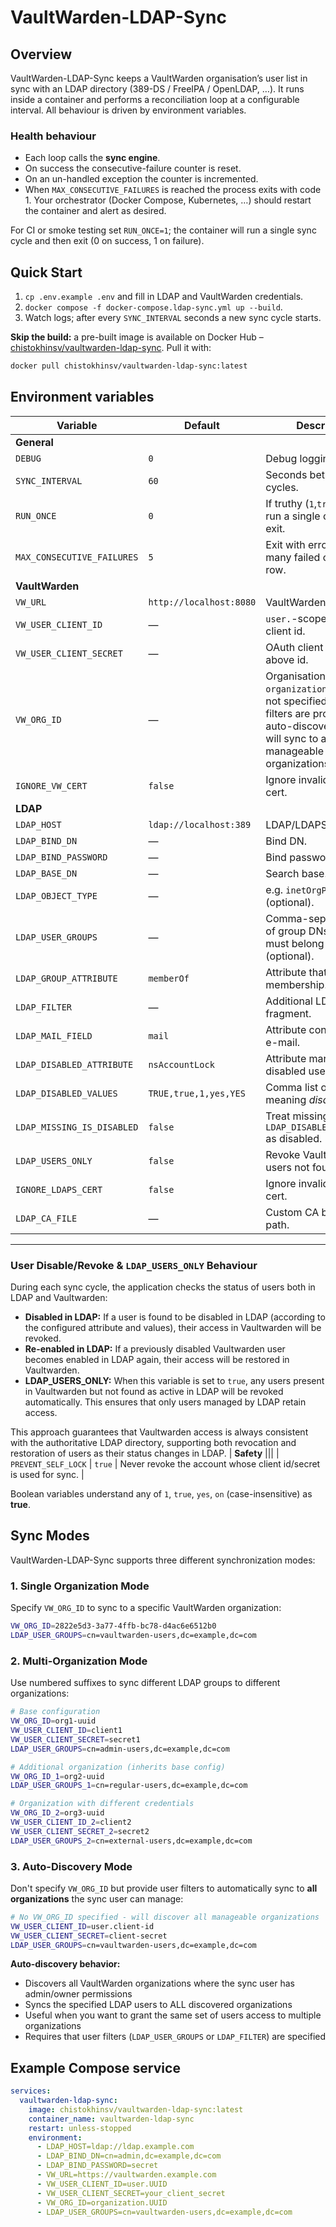 # VaultWarden-LDAP-Sync

## Overview
VaultWarden-LDAP-Sync keeps a VaultWarden organisation’s user list in sync with an LDAP directory (389-DS / FreeIPA / OpenLDAP, …).
It runs inside a container and performs a reconciliation loop at a configurable interval.
All behaviour is driven by environment variables.

### Health behaviour
* Each loop calls the **sync engine**.
* On success the consecutive-failure counter is reset.
* On an un-handled exception the counter is incremented.
* When `MAX_CONSECUTIVE_FAILURES` is reached the process exits with code 1. Your orchestrator (Docker Compose, Kubernetes, …) should restart the container and alert as desired.

For CI or smoke testing set `RUN_ONCE=1`; the container will run a single sync cycle and then exit (0 on success, 1 on failure).

## Quick Start
1. `cp .env.example .env` and fill in LDAP and VaultWarden credentials.
2. `docker compose -f docker-compose.ldap-sync.yml up --build`.
3. Watch logs; after every `SYNC_INTERVAL` seconds a new sync cycle starts.

**Skip the build:** a pre-built image is available on Docker Hub – [chistokhinsv/vaultwarden-ldap-sync](https://hub.docker.com/r/chistokhinsv/vaultwarden-ldap-sync). Pull it with:

```bash
docker pull chistokhinsv/vaultwarden-ldap-sync:latest
```

## Environment variables
| Variable | Default | Description |
|----------|---------|-------------|
| **General** |||
| `DEBUG` | `0` | Debug logging mode. |
| `SYNC_INTERVAL` | `60` | Seconds between sync cycles. |
| `RUN_ONCE` | `0` | If truthy (`1`,`true`,`yes`,`on`) run a single cycle and exit. |
| `MAX_CONSECUTIVE_FAILURES` | `5` | Exit with error after this many failed cycles in a row. |
| **VaultWarden** |||
| `VW_URL` | `http://localhost:8080` | VaultWarden base URL. |
| `VW_USER_CLIENT_ID` | — | `user.`-scoped OAuth client id. |
| `VW_USER_CLIENT_SECRET` | — | OAuth client secret for above id. |
| `VW_ORG_ID` | — | Organisation UUID or `organization.<uuid>`. If not specified and user filters are provided, auto-discovery mode will sync to all manageable organizations. |
| `IGNORE_VW_CERT` | `false` | Ignore invalid HTTPS cert. |
| **LDAP** |||
| `LDAP_HOST` | `ldap://localhost:389` | LDAP/LDAPS host URI. |
| `LDAP_BIND_DN` | — | Bind DN. |
| `LDAP_BIND_PASSWORD` | — | Bind password. |
| `LDAP_BASE_DN` | — | Search base. |
| `LDAP_OBJECT_TYPE` | — | e.g. `inetOrgPerson` (optional). |
| `LDAP_USER_GROUPS` | — | Comma-separated list of group DNs that users must belong to (optional). |
| `LDAP_GROUP_ATTRIBUTE` | `memberOf` | Attribute that lists group membership. |
| `LDAP_FILTER` | — | Additional LDAP filter fragment. |
| `LDAP_MAIL_FIELD` | `mail` | Attribute containing user e-mail. |
| `LDAP_DISABLED_ATTRIBUTE` | `nsAccountLock` | Attribute marking disabled users. |
| `LDAP_DISABLED_VALUES` | `TRUE,true,1,yes,YES` | Comma list of values meaning *disabled*. |
| `LDAP_MISSING_IS_DISABLED` | `false` | Treat missing `LDAP_DISABLED_ATTRIBUTE` as disabled. |
| `LDAP_USERS_ONLY` | `false` | Revoke VaultWarden users not found in LDAP. |
| `IGNORE_LDAPS_CERT` | `false` | Ignore invalid LDAPS cert. |
| `LDAP_CA_FILE` | — | Custom CA bundle file path. |

---

### User Disable/Revoke & `LDAP_USERS_ONLY` Behaviour

During each sync cycle, the application checks the status of users both in LDAP and Vaultwarden:
- **Disabled in LDAP:** If a user is found to be disabled in LDAP (according to the configured attribute and values), their access in Vaultwarden will be revoked.
- **Re-enabled in LDAP:** If a previously disabled Vaultwarden user becomes enabled in LDAP again, their access will be restored in Vaultwarden.
- **LDAP_USERS_ONLY:** When this variable is set to `true`, any users present in Vaultwarden but not found as active in LDAP will be revoked automatically. This ensures that only users managed by LDAP retain access.

This approach guarantees that Vaultwarden access is always consistent with the authoritative LDAP directory, supporting both revocation and restoration of users as their status changes in LDAP.
| **Safety** |||
| `PREVENT_SELF_LOCK` | `true` | Never revoke the account whose client id/secret is used for sync. |

Boolean variables understand any of `1`, `true`, `yes`, `on` (case-insensitive) as **true**.

## Sync Modes

VaultWarden-LDAP-Sync supports three different synchronization modes:

### 1. Single Organization Mode
Specify `VW_ORG_ID` to sync to a specific VaultWarden organization:
```bash
VW_ORG_ID=2822e5d3-3a77-4ffb-bc78-d4ac6e6512b0
LDAP_USER_GROUPS=cn=vaultwarden-users,dc=example,dc=com
```

### 2. Multi-Organization Mode  
Use numbered suffixes to sync different LDAP groups to different organizations:
```bash
# Base configuration
VW_ORG_ID=org1-uuid
VW_USER_CLIENT_ID=client1
VW_USER_CLIENT_SECRET=secret1
LDAP_USER_GROUPS=cn=admin-users,dc=example,dc=com

# Additional organization (inherits base config)
VW_ORG_ID_1=org2-uuid
LDAP_USER_GROUPS_1=cn=regular-users,dc=example,dc=com

# Organization with different credentials
VW_ORG_ID_2=org3-uuid
VW_USER_CLIENT_ID_2=client2
VW_USER_CLIENT_SECRET_2=secret2
LDAP_USER_GROUPS_2=cn=external-users,dc=example,dc=com
```

### 3. Auto-Discovery Mode
Don't specify `VW_ORG_ID` but provide user filters to automatically sync to **all organizations** the sync user can manage:
```bash
# No VW_ORG_ID specified - will discover all manageable organizations
VW_USER_CLIENT_ID=user.client-id
VW_USER_CLIENT_SECRET=client-secret
LDAP_USER_GROUPS=cn=vaultwarden-users,dc=example,dc=com
```

**Auto-discovery behavior:**
- Discovers all VaultWarden organizations where the sync user has admin/owner permissions
- Syncs the specified LDAP users to ALL discovered organizations
- Useful when you want to grant the same set of users access to multiple organizations
- Requires that user filters (`LDAP_USER_GROUPS` or `LDAP_FILTER`) are specified

## Example Compose service
```yaml
services:
  vaultwarden-ldap-sync:
    image: chistokhinsv/vaultwarden-ldap-sync:latest
    container_name: vaultwarden-ldap-sync
    restart: unless-stopped
    environment:
      - LDAP_HOST=ldap://ldap.example.com
      - LDAP_BIND_DN=cn=admin,dc=example,dc=com
      - LDAP_BIND_PASSWORD=secret
      - VW_URL=https://vaultwarden.example.com
      - VW_USER_CLIENT_ID=user.UUID
      - VW_USER_CLIENT_SECRET=your_client_secret
      - VW_ORG_ID=organization.UUID
      - LDAP_USER_GROUPS=cn=vaultwarden-users,dc=example,dc=com
```
